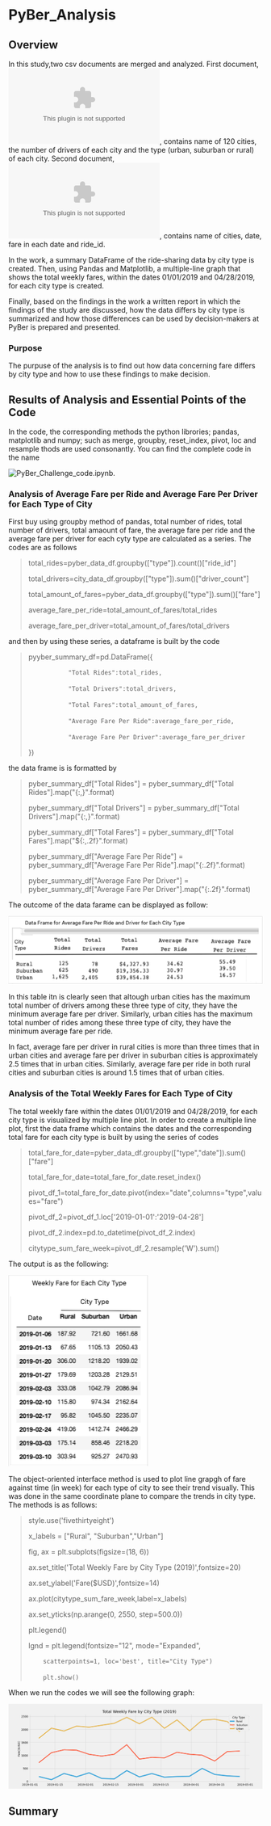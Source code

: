 # PyBer_Analysis
## Overview
In this study,two csv documents are merged and analyzed. First document, ![city_data.csv](./Resources/city_data.csv), contains name of 120 cities, the number of drivers of each city and the type (urban, suburban or rural) of each city. Second document, ![ride_data.csv](./Resources/ride_data.csv), contains name of cities, date, fare in each date and ride_id.

In the work, a summary DataFrame of the ride-sharing data by city type is created. Then, using Pandas and Matplotlib, a multiple-line graph that shows the total weekly fares, within the dates 01/01/2019 and 04/28/2019, for each city type is created. 

Finally, based on the findings in the work a written report in which the findings of the study are discussed, how the data differs by city type is summarized and how those differences can be used by decision-makers at PyBer is prepared and presented.

### Purpose

The purpuse of the analysis is to find out how data concerning fare differs by city type and how to use these findings to make decision.

## Results of Analysis and Essential Points of the Code
In the code, the corresponding methods the python librories; pandas, matplotlib and numpy; such as merge, groupby, reset_index, pivot, loc and resample thods are used consonantly. You can find the complete code in the name

![PyBer_Challenge_code.ipynb](./PyBer_Challenge_code.ipynb).


### Analysis of Average Fare per Ride and Average Fare Per Driver for Each Type of City

First buy using groupby method of pandas, total number of rides, total number of drivers, total amaount of fare, the average fare per ride and the average fare per driver for each cyty type are calculated as a series. The codes are as follows
> total_rides=pyber_data_df.groupby(["type"]).count()["ride_id"]
> 
> total_drivers=city_data_df.groupby(["type"]).sum()["driver_count"]
> 
> total_amount_of_fares=pyber_data_df.groupby(["type"]).sum()["fare"]
> 
> average_fare_per_ride=total_amount_of_fares/total_rides
> 
> average_fare_per_driver=total_amount_of_fares/total_drivers

and then by using these series, a dataframe is built by the code

> pyyber_summary_df=pd.DataFrame({
> 
>                "Total Rides":total_rides,
>                
>                "Total Drivers":total_drivers,
>                
>                "Total Fares":total_amount_of_fares,
>                
>                "Average Fare Per Ride":average_fare_per_ride,
>                
>                "Average Fare Per Driver":average_fare_per_driver
>                  
> })

the data frame is is formatted by 

> pyber_summary_df["Total Rides"] = pyber_summary_df["Total Rides"].map("{:,}".format)
> 
> pyber_summary_df["Total Drivers"] = pyber_summary_df["Total Drivers"].map("{:,}".format)
> 
> pyber_summary_df["Total Fares"] = pyber_summary_df["Total Fares"].map("${:,.2f}".format)
> 
> pyber_summary_df["Average Fare Per Ride"] = pyber_summary_df["Average Fare Per Ride"].map("{:.2f}".format)
> 
> pyber_summary_df["Average Fare Per Driver"] = pyber_summary_df["Average Fare Per Driver"].map("{:.2f}".format)

The outcome of the data farame can be displayed as follow:

![](./Resources/Average_Fare_Per_Ride_Driver.png)

In this table itn is clearly seen that altough urban cities has the maximum total number of drivers among these three type of city, they have the minimum average fare per driver. Similarly, urban cities has the maximum total number of rides among these three type of city, they have the minimum average fare per ride.

In fact, average fare per driver in rural cities is more than three times that in urban cities and average fare per driver in suburban cities is approximately 2.5 times that in urban cities. Similarly, average fare per ride in both rural cities and suburban cities is around 1.5 times that of urban cities.

### Analysis of the Total Weekly Fares for Each Type of City

The total weekly fare within the dates 01/01/2019 and 04/28/2019, for each city type is visualized by multiple line plot.
In order to create a multiple line plot, first the data frame which contains the dates and the corresponding total fare for each city type is built by using the series of codes

> total_fare_for_date=pyber_data_df.groupby(["type","date"]).sum()["fare"]
> 
> total_fare_for_date=total_fare_for_date.reset_index()
> 
> pivot_df_1=total_fare_for_date.pivot(index="date",columns="type",values="fare")
> 
> pivot_df_2=pivot_df_1.loc['2019-01-01':'2019-04-28']
> 
> pivot_df_2.index=pd.to_datetime(pivot_df_2.index)
> 
> citytype_sum_fare_week=pivot_df_2.resample('W').sum()

The output is as the following:

![](./Resources/Weekly_Fare.png)

The object-oriented interface method is used to plot line grapgh of fare against time (in week) for each type of city to see their trend visually. This was done in the same coordinate plane to compare the trends in city type. The methods is as follows:

> style.use('fivethirtyeight')
> 
> x_labels = ["Rural", "Suburban","Urban"]
> 
> fig, ax = plt.subplots(figsize=(18, 6))
> 
> ax.set_title('Total Weekly Fare by City Type (2019)',fontsize=20)
> 
> ax.set_ylabel('Fare($USD)',fontsize=14)
> 
> ax.plot(citytype_sum_fare_week,label=x_labels)
> 
> ax.set_yticks(np.arange(0, 2550, step=500.0))
> 
> plt.legend()
> 
> lgnd = plt.legend(fontsize="12", mode="Expanded",
> 
>         scatterpoints=1, loc='best', title="City Type")
>         
>         plt.show()  

When we run the codes we will see the following graph:

![](./Resources/PyBer_Fare_Summary.png)

## Summary

